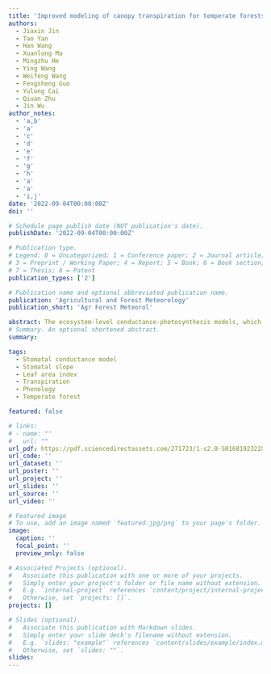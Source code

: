 ```yaml
---
title: 'Improved modeling of canopy transpiration for temperate forests by incorporating a LAI-based dynamic parametrization scheme of stomatal slope'
authors:
  - Jiaxin Jin
  - Tao Yan
  - Han Wang
  - Xuanlong Ma
  - Mingzhu He
  - Ying Wang
  - Weifeng Wang
  - Fengsheng Guo
  - Yulong Cai 
  - Qiuan Zhu
  - Jin Wu
author_notes:
  - 'a,b'
  - 'a'
  - 'c'
  - 'd'
  - 'e'
  - 'f'
  - 'g'
  - 'h'
  - 'a'
  - 'a'
  - 'i,j'
date: '2022-09-04T00:00:00Z'
doi: ''

# Schedule page publish date (NOT publication's date).
publishDate: '2022-09-04T00:00:00Z'

# Publication type.
# Legend: 0 = Uncategorized; 1 = Conference paper; 2 = Journal article;
# 3 = Preprint / Working Paper; 4 = Report; 5 = Book; 6 = Book section;
# 7 = Thesis; 8 = Patent
publication_types: ['2']

# Publication name and optional abbreviated publication name.
publication: 'Agricultural and Forest Meteorology'
publication_short: 'Agr Forest Meteorol'

abstract: The ecosystem-level conductance-photosynthesis models, which represent a linearly coupled relationship between canopy stomatal conductance (Gs) and CO2 assimilation, have been increasingly used for modeling transpiration (Tc). As a key parameter in these models, the slope parameter (G1) has been observed to vary considerably over the seasons in the field, but is often parametrized with a biome-specific temporally constant G1, resulting in large potential uncertainty. Here we hypothesized that G1 varies with leaf area index (LAI) phenology and soil water content (SWC) seasonality, and accurate characterization of G1 seasonality offers an avenue to improve Tc modelling. To test these hypotheses, we first investigated the seasonality of Eddy flux-derived G1 and then explored its relationship with satellite-derived LAI and field-observed SWC seasonality at 12 temperate forest FLUXNET sites across the Northern Hemisphere. Last, we cross-compared the two schemes of model parameterization of G1 for modeling Tc:(1) a constant G1 (FIX) and (2) a dynamic G1 parameterized using the selected variables (DYN). Our results show G1 displays considerable seasonal variations across all sites, with a minimum value in mid-summer. Further variance partitioning analysis demonstrates that the seasonal variations in G1 show direct linkages with LAI phenology rather than SWC seasonality likely associated with leaf aging and ontogeny development. Last, we found relative to the FIX model, the DYN model (using LAI for G1 parameterization) significantly reduced the model uncertainty in terms of RMSE by 24.6 ± 11.8% and 32.0 ± 8.7%, respectively for Gs and Tc at a daily scale. These results collectively improve our understanding of the dynamic pattern and proximate controls of G1 seasonality, and highlight the effectiveness of using remote sensing-derived LAI phenology for improved characterization of G1 seasonality that ultimately contributes to the improved process model simulations of the seasonal dynamics of Gs and Tc across temperate forest landscapes.
# Summary. An optional shortened abstract.
summary: 

tags:
  - Stomatal conductance model
  - Stomatal slope
  - Leaf area index
  - Transpiration
  - Phenology
  - Temperate forest

featured: false

# links:
# - name: ""
#   url: ""
url_pdf: https://pdf.sciencedirectassets.com/271723/1-s2.0-S0168192322X00130/1-s2.0-S0168192322003446/main.pdf?X-Amz-Security-Token=IQoJb3JpZ2luX2VjEA0aCXVzLWVhc3QtMSJIMEYCIQC2RdSLlv2cGBhqeSeVO%2F6z6ovlSbxgKhVYjjIxLs%2BK6QIhAMfq4n809CQQ0M5DyWX%2FW2EhDgCKxCuafLnZpwBC1giYKrIFCFUQBRoMMDU5MDAzNTQ2ODY1Igw1GmGYBnKjHlvLPdsqjwUVL%2FLde4cbpcBAc8I5IZRL4JXtG0HBAeJdxT%2BPVZHZ0XLP9OwVm9jnvZR9tTlh%2F3lh2d0KVjauUa%2Bw8XNqA%2BtxQvrSs%2BfGAEzkDOnetUS4Zytk%2BPxR%2BGJlegFk4a6MHjJntxrj1XKWARyS6l5maNSe14gZInOBt3vhH6MytgqHDH1UaQnxQml2FIPdaPaB12zTm7%2FA%2FEJtThJpCJ%2Bh9nYFmsz1m%2FoX2kuxIYKprkxvq8ccbymjK2psCQoTpGQ6V%2FRSQfJdyCb9mblo2GSqoT6pMx6vdE8teKf4rvHwQ7pV%2Bk2OcQ9L8A1ZpIqAK9NLjYKGReveTbbKXls7sM3qiTPzc%2BNUyCcDjkajtSs8XdBvOzzpEyKDsLjzg8UND609xtp2LIM7k9Nz7OqEn7Kcww3sMjVXd7D7qGJsaaP2hzWPR%2BsIHdBqrTOQdnMdLAj4MIpkePb3wpe3vWdxNlfKEMrglGI34OLV6HIEHfGKzvz1uosKJenRUopKdCNxYnxJl56fuK06uMRaulRN39DPON9JLLuUW2Ys0RTZ0ZER3vhIZw5DCOSLVyB1SSuvh9Z3tmcV0%2BxuiZhpFtUmKviJLbKjiPMIJBHMvED9vyiPtq1oTL1AM71gnsG4%2BGZKwQtjalK1%2F4L%2BQ57YA8P6eZzWIJXDvXQxm%2BCeka4%2FpwKjbWW24fVzuN6wf6AIxUvMrhjsBSGShKYMuW1YedMg7kHOHzFhI7DbKVYeqWFj2Fi3ApOOxK7Qz4vptGuMF6AfS%2BYZw6ZYIqWqMCayGn8WdWecQJVjae9Dx857PwPq57ccVozFgCXE4%2BvnPJ4Hl5SFsTUnyuB3GGuv26dOWUrmjvCuDnNK6SwzPCk67zee1JoinrZpMNjky6oGOrAB98%2Fb%2BtG7HZ5qVYJxr2dCUuAmwSs37uK6GmITMLuuWNpT1b6PFo%2F3HBnO8Fjqk9rvNaTqWH56gNRwNKQrrZkHtSDUMep%2BaYihscp7btHOz2JNn6D0n4mWNLsng5l%2B2SruY%2B6MVrg77eAmG5xPBo5oc8k4EPIIwLABxlovUIhvgXt994xlo6Nh7ORI%2BZ7oToY6tQMWale%2FjSiIez%2Brs8r81TWj1fZmncJIMa%2B1O6Dn0%2Bg%3D&X-Amz-Algorithm=AWS4-HMAC-SHA256&X-Amz-Date=20231114T050949Z&X-Amz-SignedHeaders=host&X-Amz-Expires=300&X-Amz-Credential=ASIAQ3PHCVTYSMQ4FRS6%2F20231114%2Fus-east-1%2Fs3%2Faws4_request&X-Amz-Signature=a318b730781b99540debdfd9b16e3e3c7631a61970efb6101f076ece64ff599f&hash=1f7fb796ba2d8f128383e9812e694ea2f77916e07eba4a20a4c806e5f9fb5523&host=68042c943591013ac2b2430a89b270f6af2c76d8dfd086a07176afe7c76c2c61&pii=S0168192322003446&tid=spdf-a4cb9bce-6bdc-4e0c-81e7-1aeb052c96e8&sid=bb19804b63e780451e5a49c7c726738bf610gxrqb&type=client&tsoh=d3d3LnNjaWVuY2VkaXJlY3QuY29t&ua=0e145e555b0c00045a5753&rr=825cbe962d6b5183&cc=tr
url_code: ''
url_dataset: ''
url_poster: ''
url_project: ''
url_slides: ''
url_source: ''
url_video: ''

# Featured image
# To use, add an image named `featured.jpg/png` to your page's folder.
image:
  caption: ''
  focal_point: ''
  preview_only: false

# Associated Projects (optional).
#   Associate this publication with one or more of your projects.
#   Simply enter your project's folder or file name without extension.
#   E.g. `internal-project` references `content/project/internal-project/index.md`.
#   Otherwise, set `projects: []`.
projects: []

# Slides (optional).
#   Associate this publication with Markdown slides.
#   Simply enter your slide deck's filename without extension.
#   E.g. `slides: "example"` references `content/slides/example/index.md`.
#   Otherwise, set `slides: ""`.
slides:
---
```


